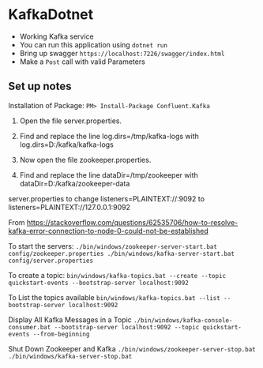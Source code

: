 # KafkaDotnet
- Working Kafka service
- You can run this application using `dotnet run` 
- Bring up swagger ``https://localhost:7226/swagger/index.html``
- Make a `Post` call with valid Parameters


## Set up notes

Installation of Package:
``PM> Install-Package Confluent.Kafka``

1. Open the file server.properties.
2. Find and replace the line log.dirs=/tmp/kafka-logs with log.dirs=D:/kafka/kafka-logs


3. Now open the file zookeeper.properties.
4. Find and replace the line dataDir=/tmp/zookeeper with dataDir=D:/kafka/zookeeper-data



server.properties to change
listeners=PLAINTEXT://:9092 to listeners=PLAINTEXT://127.0.0.1:9092

From <https://stackoverflow.com/questions/62535706/how-to-resolve-kafka-error-connection-to-node-0-could-not-be-established> 


To start the servers:
``./bin/windows/zookeeper-server-start.bat config/zookeeper.properties
./bin/windows/kafka-server-start.bat config/server.properties``


To create a topic:
``bin/windows/kafka-topics.bat --create --topic quickstart-events --bootstrap-server localhost:9092``

To List the topics available
``bin/windows/kafka-topics.bat --list --bootstrap-server localhost:9092 ``


Display All Kafka Messages in a Topic
``./bin/windows/kafka-console-consumer.bat --bootstrap-server localhost:9092 --topic quickstart-events --from-beginning``


Shut Down Zookeeper and Kafka
``./bin/windows/zookeeper-server-stop.bat
./bin/windows/kafka-server-stop.bat``

